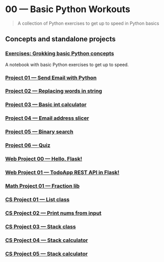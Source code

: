 # 00 &mdash; Basic Python Workouts
> A collection of Python exercises to get up to speed in Python basics

## Concepts and standalone projects

### [Exercises: Grokking basic Python concepts](./e01-exercises/01-first-steps-into-python.ipynb)
A notebook with basic Python exercises to get up to speed.

### [Project 01 &mdash; Send Email with Python](./e01-exercises/p01_send_email.py)

### [Project 02 &mdash; Replacing words in string](./e01-exercises/p02_word_replace.py)

### [Project 03 &mdash; Basic int calculator](./e01-exercises/p03_int_calculator.py)

### [Project 04 &mdash; Email address slicer](./e01-exercises/p04_email_address_slicer.py)

### [Project 05 &mdash; Binary search](./e01-exercises/p05_bin_search.py)

### [Project 06 &mdash; Quiz](./e01-exercises/p06_quiz.py)

### [Web Project 00 &mdash; Hello, Flask!](./e01-exercises/w00_flask_hello/README.md)

### [Web Project 01 &mdash; TodoApp REST API in Flask!](./e01-exercises/w01_flask_todo_rest_api/README.md)

### [Math Project 01 &mdash; Fraction lib](./e01-exercises/m01_fraction_lib/README.md)

### [CS Project 01 &mdash; List class](./e01-exercises/cs01_list.py)

### [CS Project 02 &mdash; Print nums from input](./e01-exercises/cs02_print_nums.py)

### [CS Project 03 &mdash; Stack class](./e01-exercises/cs03_stack.py)

### [CS Project 04 &mdash; Stack calculator](./e01-exercises/cs04_stack_calc.py)

### [CS Project 05 &mdash; Stack calculator](./e01-exercises/cs05_dec_to_bin.py)